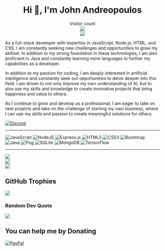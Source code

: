 <h1 align="center">Hi 👋, I'm John Andreopoulos</h1>
<p align="center"> 
   Visitor count<br>
   <img src="https://profile-counter.glitch.me/johnandreop/count.svg" /><br>
   <img src="https://imgur.com/ATHWqvC.gif" />
</p>


As a full-stack developer with expertise in JavaScript, Node.js, HTML, and CSS, I am constantly seeking new challenges and opportunities to grow my skillset. In addition to my strong foundation in these technologies, I am also proficient in Java and constantly learning more languages to further my capabilities as a developer.

In addition to my passion for coding, I am deeply interested in artificial intelligence and constantly seek out opportunities to delve deeper into this field. I am driven to not only improve my own understanding of AI, but to also use my skills and knowledge to create innovative projects that bring happiness and value to others.

As I continue to grow and develop as a professional, I am eager to take on new projects and take on the challenge of starting my own business, where I can use my skills and passion to create meaningful solutions for others.

[![Discord](https://img.shields.io/badge/Discord-%237289DA.svg?logo=discord&logoColor=white)](https://discord.gg/https://discord.gg/sQQFSnQhdt) 

---

![JavaScript](https://img.shields.io/badge/javascript-%23323330.svg?style=flat&logo=javascript&logoColor=%23F7DF1E)
![NodeJS](https://img.shields.io/badge/node.js-6DA55F?style=flat&logo=node.js&logoColor=white)
![Express.js](https://img.shields.io/badge/express.js-%23404d59.svg?style=flat&logo=express&logoColor=%2361DAFB)
![HTML5](https://img.shields.io/badge/html5-%23E34F26.svg?style=flat&logo=html5&logoColor=white)
![CSS3](https://img.shields.io/badge/css3-%231572B6.svg?style=flat&logo=css3&logoColor=white)
![Bootstrap](https://img.shields.io/badge/bootstrap-%23563D7C.svg?style=flat&logo=bootstrap&logoColor=white)
![Java](https://img.shields.io/badge/java-%23ED8B00.svg?style=flat&logo=java&logoColor=white)
![Pug](https://img.shields.io/badge/Pug-FFF?style=flat&logo=pug&logoColor=A86454)
![SQLite](https://img.shields.io/badge/sqlite-%2307405e.svg?style=flat&logo=sqlite&logoColor=white)
![MongoDB](https://img.shields.io/badge/MongoDB-%234ea94b.svg?style=flat&logo=mongodb&logoColor=white)
![TensorFlow](https://img.shields.io/badge/TensorFlow-%23FF6F00.svg?style=flat&logo=TensorFlow&logoColor=white)

---

![](https://github-readme-stats.vercel.app/api?username=JohnAndreop&theme=radical&hide_border=true&include_all_commits=true&count_private=true)<br/>
![](https://github-readme-streak-stats.herokuapp.com/?user=JohnAndreop&theme=radical&hide_border=true)<br/>
![](https://github-readme-stats.vercel.app/api/top-langs/?username=JohnAndreop&theme=radical&hide_border=true&include_all_commits=true&count_private=true&layout=compact)

## GitHub Trophies
![](https://github-profile-trophy.vercel.app/?username=JohnAndreop&theme=discord&no-frame=true&no-bg=true&margin-w=4)

### Random Dev Quote
![](https://quotes-github-readme.vercel.app/api?type=horizontal&theme=radical)

## You can help me by Donating
[![PayPal](https://img.shields.io/badge/PayPal-00457C?style=for-the-badge&logo=paypal&logoColor=white)](https://paypal.me/luckytarget) 
